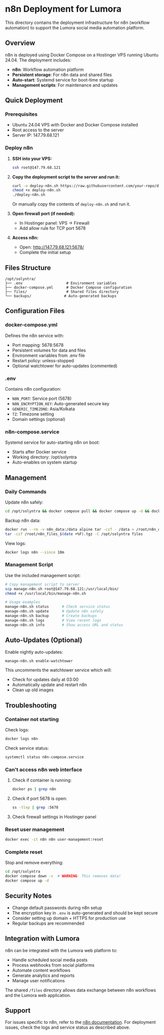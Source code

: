 # n8n Deployment for Lumora

This directory contains the deployment infrastructure for n8n (workflow automation) to support the Lumora social media automation platform.

## Overview

n8n is deployed using Docker Compose on a Hostinger VPS running Ubuntu 24.04. The deployment includes:

- **n8n**: Workflow automation platform
- **Persistent storage**: For n8n data and shared files
- **Auto-start**: Systemd service for boot-time startup
- **Management scripts**: For maintenance and updates

## Quick Deployment

### Prerequisites

- Ubuntu 24.04 VPS with Docker and Docker Compose installed
- Root access to the server
- Server IP: 147.79.68.121

### Deploy n8n

1. **SSH into your VPS:**
   ```bash
   ssh root@147.79.68.121
   ```

2. **Copy the deployment script to the server and run it:**
   ```bash
   curl -o deploy-n8n.sh https://raw.githubusercontent.com/your-repo/deployment/deploy-n8n.sh
   chmod +x deploy-n8n.sh
   ./deploy-n8n.sh
   ```

   Or manually copy the contents of `deploy-n8n.sh` and run it.

3. **Open firewall port (if needed):**
   - In Hostinger panel: VPS → Firewall
   - Add allow rule for TCP port 5678

4. **Access n8n:**
   - Open: http://147.79.68.121:5678/
   - Complete the initial setup

## Files Structure

```
/opt/solyntra/
├── .env                    # Environment variables
├── docker-compose.yml      # Docker Compose configuration
├── files/                  # Shared files directory
└── backups/               # Auto-generated backups
```

## Configuration Files

### docker-compose.yml

Defines the n8n service with:
- Port mapping: 5678:5678
- Persistent volumes for data and files
- Environment variables from .env file
- Restart policy: unless-stopped
- Optional watchtower for auto-updates (commented)

### .env

Contains n8n configuration:
- `N8N_PORT`: Service port (5678)
- `N8N_ENCRYPTION_KEY`: Auto-generated secure key
- `GENERIC_TIMEZONE`: Asia/Kolkata
- `TZ`: Timezone setting
- Domain settings (optional)

### n8n-compose.service

Systemd service for auto-starting n8n on boot:
- Starts after Docker service
- Working directory: /opt/solyntra
- Auto-enables on system startup

## Management

### Daily Commands

Update n8n safely:
```bash
cd /opt/solyntra && docker compose pull && docker compose up -d && docker ps
```

Backup n8n data:
```bash
docker run --rm -v n8n_data:/data alpine tar -czf - /data > /root/n8n_data_$(date +%F).tgz
tar -czf /root/n8n_files_$(date +%F).tgz -C /opt/solyntra files
```

View logs:
```bash
docker logs n8n --since 10m
```

### Management Script

Use the included management script:

```bash
# Copy management script to server
scp manage-n8n.sh root@147.79.68.121:/usr/local/bin/
chmod +x /usr/local/bin/manage-n8n.sh

# Usage examples
manage-n8n.sh status      # Check service status
manage-n8n.sh update      # Update n8n safely
manage-n8n.sh backup      # Create backups
manage-n8n.sh logs        # View recent logs
manage-n8n.sh info        # Show access URL and status
```

## Auto-Updates (Optional)

Enable nightly auto-updates:
```bash
manage-n8n.sh enable-watchtower
```

This uncomments the watchtower service which will:
- Check for updates daily at 03:00
- Automatically update and restart n8n
- Clean up old images

## Troubleshooting

### Container not starting

Check logs:
```bash
docker logs n8n
```

Check service status:
```bash
systemctl status n8n-compose.service
```

### Can't access n8n web interface

1. Check if container is running:
   ```bash
   docker ps | grep n8n
   ```

2. Check if port 5678 is open:
   ```bash
   ss -tlnp | grep :5678
   ```

3. Check firewall settings in Hostinger panel

### Reset user management

```bash
docker exec -it n8n n8n user-management:reset
```

### Complete reset

Stop and remove everything:
```bash
cd /opt/solyntra
docker compose down -v  # WARNING: This removes data!
docker compose up -d
```

## Security Notes

- Change default passwords during n8n setup
- The encryption key in `.env` is auto-generated and should be kept secure
- Consider setting up domain + HTTPS for production use
- Regular backups are recommended

## Integration with Lumora

n8n can be integrated with the Lumora web platform to:
- Handle scheduled social media posts
- Process webhooks from social platforms
- Automate content workflows
- Generate analytics and reports
- Manage user notifications

The shared `/files` directory allows data exchange between n8n workflows and the Lumora web application.

## Support

For issues specific to n8n, refer to the [n8n documentation](https://docs.n8n.io/).
For deployment issues, check the logs and service status as described above.